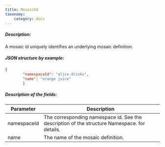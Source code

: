 ```yaml
---
title: MosaicId
taxonomy:
    category: docs
---
```


 
##### Description: 
A mosaic id uniquely identifies an underlying mosaic definition.

 
##### JSON structure by example: 
```json
{
        "namespaceId": "alice.drinks",
        "name": "orange juice"
        }
``` 
##### Description of the fields: 

| Parameter | Description |
|------|------|
| namespaceId | The corresponding namespace id. See the description of the structure Namespace. for details. |
| name | The name of the mosaic definition. |

 
